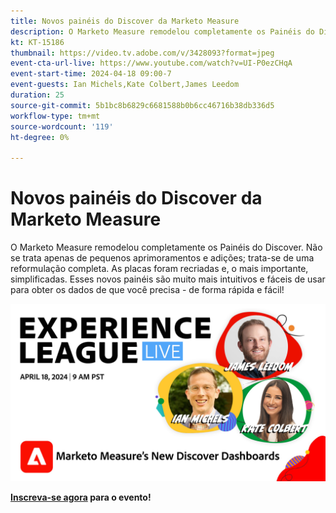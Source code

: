 ```yaml
---
title: Novos painéis do Discover da Marketo Measure
description: O Marketo Measure remodelou completamente os Painéis do Discover. Não se trata apenas de pequenos aprimoramentos e adições; trata-se de uma reformulação completa. As placas foram recriadas e, o mais importante, simplificadas. Esses novos painéis são muito mais intuitivos e fáceis de usar para obter os dados de que você precisa - de forma rápida e fácil!
kt: KT-15186
thumbnail: https://video.tv.adobe.com/v/3428093?format=jpeg
event-cta-url-live: https://www.youtube.com/watch?v=UI-P0ezCHqA
event-start-time: 2024-04-18 09:00-7
event-guests: Ian Michels,Kate Colbert,James Leedom
duration: 25
source-git-commit: 5b1bc8b6829c6681588b0b6cc46716b38db336d5
workflow-type: tm+mt
source-wordcount: '119'
ht-degree: 0%

---
```


# Novos painéis do Discover da Marketo Measure

O Marketo Measure remodelou completamente os Painéis do Discover. Não se trata apenas de pequenos aprimoramentos e adições; trata-se de uma reformulação completa. As placas foram recriadas e, o mais importante, simplificadas. Esses novos painéis são muito mais intuitivos e fáceis de usar para obter os dados de que você precisa - de forma rápida e fácil!

[![ExL LIVE 17 de janeiro de 2024](assets/WebBanner-April18-2024.jpg)](https://engage.adobe.com/ExpLeagueLive-240418.html)

**[Inscreva-se agora](https://engage.adobe.com/ExpLeagueLive-240418.html) para o evento!**
